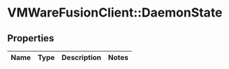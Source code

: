 # VMWareFusionClient::DaemonState

## Properties
Name | Type | Description | Notes
------------ | ------------- | ------------- | -------------


